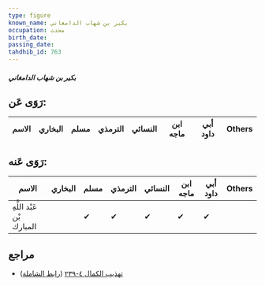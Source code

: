 ```yaml
---
type: figure
known_name: بكير بن شهاب الدامغاني
occupation: محدث
birth_date:
passing_date:
tahdhib_id: 763
---
```

##### بكير بن شهاب الدامغاني

## رَوَى عَن:
| الاسم | البخاري | مسلم | الترمذي | النسائي | ابن ماجه | أبي داود | Others |
| ----- | ------- | ---- | ------- | ------- | -------- | -------- | ------ |
## رَوَى عَنه:
| الاسم                     | البخاري | مسلم | الترمذي | النسائي | ابن ماجه | أبي داود | Others |
| ------------------------- | ------- | ---- | ------- | ------- | -------- | -------- | ------ |
| عَبْد اللَّهِ بْن المبارك |         | ✔    | ✔       | ✔       | ✔        | ✔        |        |
## مراجع
- [تهذيب الكمال ٤-٢٣٩](obsidian://open?vault=Tahdhib-al-Kamal&file=Figures/٧٦٣-بكير%20بن%20شهاب%20الدامغاني) ([رابط الشاملة](https://shamela.ws/book/3722/1753))